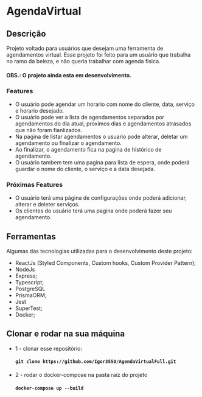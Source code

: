# AgendaVirtual

## Descrição 
Projeto voltado para usuários que desejam uma ferramenta de agendamentos virtual. Esse projeto foi feito para um usuário que trabalha no ramo da beleza, e não queria trabalhar com agenda fisica.

#### OBS.: O projeto ainda esta em desenvolvimento.

### Features
- O usuário pode agendar um horario com nome do cliente, data, serviço e horario desejado.
- O usuário pode ver a lista de agendamentos separados por agendamentos do dia atual, proximos dias e agendamentos atrasados que não foram fianlizados.
- Na pagina de listar agendamentos o usuario pode alterar, deletar um agendamento ou finalizar o agendamento.
- Ao finalizar, o agendamento fica na pagina de histórico de agendamento.
- O usuário tambem tem uma pagina para lista de espera, onde poderá guardar o nome do cliente, o serviço e a data desejada.

### Próximas Features
- O usuário terá uma página de configurações onde poderá adicionar, alterar e deleter serviços.
- Os clientes do usuário terá uma pagina onde poderá fazer seu agendamento.

## Ferramentas
Algumas das tecnologias utilizadas para o desenvolvimento deste projeto:

- ReactJs (Styled Components, Custom hooks, Custom Provider Pattern);
- NodeJs
- Express;
- Typescript;
- PostgreSQL 
- PrismaORM;
- Jest
- SuperTest;
- Docker;

## Clonar e rodar na sua máquina

- 1 - clonar esse repositório:
  #### `git clone https://github.com/Igor3550/AgendaVirtualFull.git`
- 2 - rodar o docker-compose na pasta raiz do projeto
  #### `docker-compose up --build`